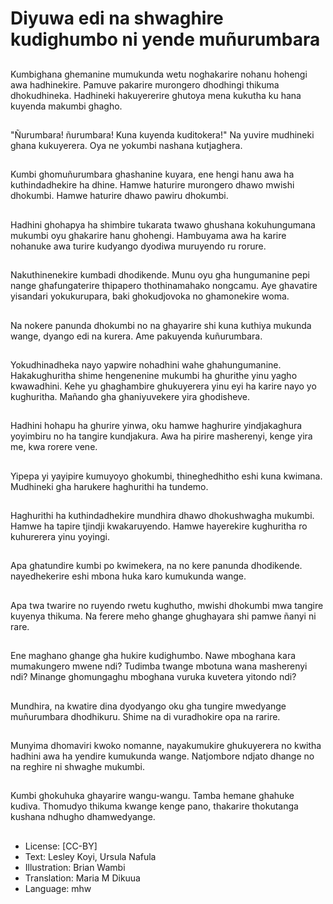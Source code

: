 # Diyuwa edi na shwaghire kudighumbo ni yende muñurumbara

##
Kumbighana ghemanine mumukunda wetu noghakarire nohanu hohengi awa hadhinekire. Pamuve pakarire murongero dhodhingi thikuma dhokudhineka. Hadhineki hakuyererire ghutoya mena kukutha ku hana kuyenda makumbi ghagho.

##
"Ñurumbara! ñurumbara! Kuna kuyenda kuditokera!" Na yuvire mudhineki ghana kukuyerera. Oya ne yokumbi nashana kutjaghera.

##
Kumbi ghomuñurumbara ghashanine kuyara, ene hengi hanu awa ha kuthindadhekire ha dhine. Hamwe haturire murongero dhawo mwishi dhokumbi. Hamwe haturire dhawo pawiru dhokumbi.

##
Hadhini ghohapya ha shimbire tukarata twawo ghushana kokuhungumana mukumbi oyu ghakarire hanu ghohengi. Hambuyama awa ha karire nohanuke awa turire kudyango dyodiwa muruyendo ru rorure.

##
Nakuthinenekire kumbadi dhodikende. Munu oyu gha hungumanine pepi nange ghafungaterire thipapero thothinamahako nongcamu. Aye ghavatire yisandari yokukurupara, baki ghokudjovoka no ghamonekire woma.

##
Na nokere panunda dhokumbi no na ghayarire shi kuna kuthiya mukunda wange, dyango edi na kurera. Ame pakuyenda kuñurumbara.

##
Yokudhinadheka nayo yapwire nohadhini wahe ghahungumanine. Hakakughuritha shime hengenenine mukumbi ha ghurithe yinu yagho kwawadhini. Kehe yu ghaghambire ghukuyerera yinu eyi ha karire nayo yo kughuritha. Mañando gha ghaniyuvekere yira ghodisheve.

##
Hadhini hohapu ha ghurire yinwa, oku hamwe haghurire yindjakaghura yoyimbiru no ha tangire kundjakura. Awa ha pirire masherenyi, kenge yira me, kwa rorere vene.

##
Yipepa yi yayipire kumuyoyo ghokumbi, thineghedhitho eshi kuna kwimana. Mudhineki gha harukere haghurithi ha tundemo.

##
Haghurithi ha kuthindadhekire mundhira dhawo dhokushwagha mukumbi. Hamwe ha tapire tjindji kwakaruyendo. Hamwe hayerekire kughuritha ro kuhurerera yinu yoyingi.

##
Apa ghatundire kumbi po kwimekera, na no kere panunda dhodikende. nayedhekerire eshi mbona huka karo kumukunda wange.

##
Apa twa twarire no ruyendo rwetu kughutho, mwishi dhokumbi mwa tangire kuyenya thikuma. Na ferere meho ghange ghughayara shi pamwe ñanyi ni rare.

##
Ene maghano ghange gha hukire kudighumbo. Nawe mboghana kara mumakungero mwene ndi? Tudimba twange mbotuna wana masherenyi ndi? Minange ghomungaghu mboghana vuruka kuvetera yitondo ndi?

##
Mundhira, na kwatire dina dyodyango oku gha tungire mwedyange muñurumbara dhodhikuru. Shime na di vuradhokire opa na rarire.

##
Munyima dhomaviri kwoko nomanne, nayakumukire ghukuyerera no kwitha hadhini awa ha yendire kumukunda wange. Natjombore ndjato dhange no na reghire ni shwaghe mukumbi.

##
Kumbi ghokuhuka ghayarire wangu-wangu. Tamba hemane ghahuke kudiva. Thomudyo thikuma kwange kenge pano, thakarire thokutanga kushana ndhugho dhamwedyange.

##
* License: [CC-BY]
* Text: Lesley Koyi, Ursula Nafula
* Illustration: Brian Wambi
* Translation: Maria M Dikuua
* Language: mhw
